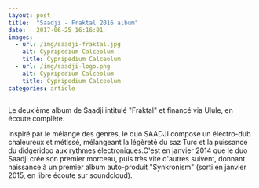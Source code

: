 ```yaml
---
layout: post
title:  "Saadji - Fraktal 2016 album"
date:   2017-06-25 16:16:01
images:
  - url: /img/saadji-fraktal.jpg
    alt: Cypripedium Calceolum
    title: Cypripedium Calceolum
  - url: /img/saadji-logo.png
    alt: Cypripedium Calceolum
    title: Cypripedium Calceolum
categories: article
---
```

Le deuxième album de Saadji intitulé "Fraktal" et financé via Ulule, en écoute complète.

Inspiré par le mélange des genres, le duo SAADJI compose un électro-dub chaleureux et métissé, mélangeant la légèreté du saz Turc et la puissance du didgeridoo aux rythmes électroniques.C'est en janvier 2014 que le duo Saadji crée son premier morceau, puis très vite d'autres suivent, donnant naissance à un premier album auto-produit "Synkronism" (sorti en janvier 2015, en libre écoute sur soundcloud).
